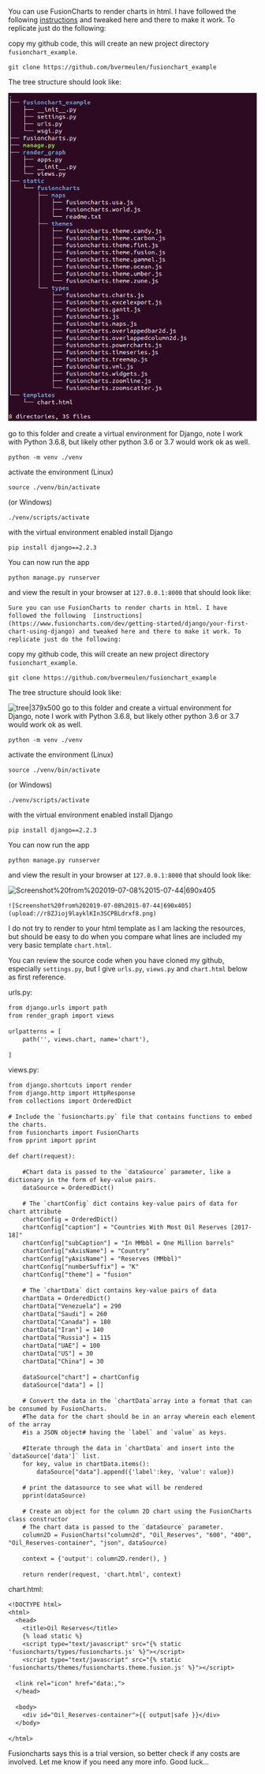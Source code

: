 You can use FusionCharts to render charts in html. I have followed the following  [instructions](https://www.fusioncharts.com/dev/getting-started/django/your-first-chart-using-django) and tweaked here and there to make it work. To replicate just do the following:

copy my github code, this will create an new project directory `fusionchart_example`.

```
git clone https://github.com/bvermeulen/fusionchart_example
```
The tree structure should look like:

![tree|379x500](tree.png)

go to this folder and create a virtual environment for Django, note I work with Python 3.6.8, but likely other python 3.6 or 3.7 would work ok as well.
```
python -m venv ./venv
```
activate the environment (Linux)
```
source ./venv/bin/activate
```
(or Windows)
```
./venv/scripts/activate
```
with the virtual environment enabled install Django
```
pip install django==2.2.3
```
You can now run the app
```
python manage.py runserver
````
and view the result in your browser at `127.0.0.1:8000` that should look like:

	Sure you can use FusionCharts to render charts in html. I have followed the following  [instructions](https://www.fusioncharts.com/dev/getting-started/django/your-first-chart-using-django) and tweaked here and there to make it work. To replicate just do the following:

copy my github code, this will create an new project directory `fusionchart_example`.

```
git clone https://github.com/bvermeulen/fusionchart_example
```
The tree structure should look like:

![tree|379x500](Screenshot.png)
go to this folder and create a virtual environment for Django, note I work with Python 3.6.8, but likely other python 3.6 or 3.7 would work ok as well.
```
python -m venv ./venv
```
activate the environment (Linux)
```
source ./venv/bin/activate
```
(or Windows)
```
./venv/scripts/activate
```
with the virtual environment enabled install Django
```
pip install django==2.2.3
```
You can now run the app
```
python manage.py runserver
````
and view the result in your browser at `127.0.0.1:8000` that should look like:

![Screenshot%20from%202019-07-08%2015-07-44|690x405](upload://r8ZJioj9layklKIn3SCPBLdrxf8.png)

	![Screenshot%20from%202019-07-08%2015-07-44|690x405](upload://r8ZJioj9layklKIn3SCPBLdrxf8.png)
I do not try to render to your html template as I am lacking the resources, but should be easy to do when you compare what lines are included my very basic template `chart.html`.

You can review the source code when you have cloned my github, especially `settings.py`, but I give `urls.py`,  `views.py` and `chart.html` below as first reference.

urls.py:
```
from django.urls import path
from render_graph import views

urlpatterns = [
    path('', views.chart, name='chart'),

]
```
views.py:
```
from django.shortcuts import render
from django.http import HttpResponse
from collections import OrderedDict

# Include the `fusioncharts.py` file that contains functions to embed the charts.
from fusioncharts import FusionCharts
from pprint import pprint

def chart(request):

    #Chart data is passed to the `dataSource` parameter, like a dictionary in the form of key-value pairs.
    dataSource = OrderedDict()

    # The `chartConfig` dict contains key-value pairs of data for chart attribute
    chartConfig = OrderedDict()
    chartConfig["caption"] = "Countries With Most Oil Reserves [2017-18]"
    chartConfig["subCaption"] = "In MMbbl = One Million barrels"
    chartConfig["xAxisName"] = "Country"
    chartConfig["yAxisName"] = "Reserves (MMbbl)"
    chartConfig["numberSuffix"] = "K"
    chartConfig["theme"] = "fusion"

    # The `chartData` dict contains key-value pairs of data
    chartData = OrderedDict()
    chartData["Venezuela"] = 290
    chartData["Saudi"] = 260
    chartData["Canada"] = 180
    chartData["Iran"] = 140
    chartData["Russia"] = 115
    chartData["UAE"] = 100
    chartData["US"] = 30
    chartData["China"] = 30

    dataSource["chart"] = chartConfig
    dataSource["data"] = []

    # Convert the data in the `chartData`array into a format that can be consumed by FusionCharts.
    #The data for the chart should be in an array wherein each element of the array
    #is a JSON object# having the `label` and `value` as keys.

    #Iterate through the data in `chartData` and insert into the `dataSource['data']` list.
    for key, value in chartData.items():
        dataSource["data"].append({'label':key, 'value': value})

    # print the datasource to see what will be rendered
    pprint(dataSource)

    # Create an object for the column 2D chart using the FusionCharts class constructor
    # The chart data is passed to the `dataSource` parameter.
    column2D = FusionCharts("column2d", "Oil_Reserves", "600", "400", "Oil_Reserves-container", "json", dataSource)

    context = {'output': column2D.render(), }

    return render(request, 'chart.html', context)
```

chart.html:
```
<!DOCTYPE html>
<html>
  <head>
    <title>Oil Reserves</title>
    {% load static %}
    <script type="text/javascript" src="{% static 'fusioncharts/types/fusioncharts.js' %}"></script>
    <script type="text/javascript" src="{% static 'fusioncharts/themes/fusioncharts.theme.fusion.js' %}"></script>

  <link rel="icon" href="data:,">
  </head>

  <body>
    <div id="Oil_Reserves-container">{{ output|safe }}</div>
  </body>

</html>
```
Fusioncharts says this is a trial version, so better check if any costs are involved. Let me know if you need any more info. Good luck...
